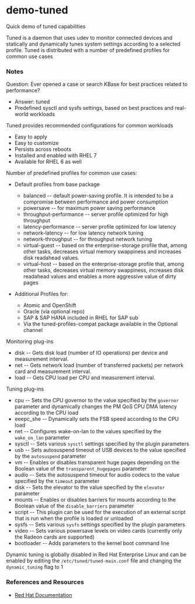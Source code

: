# demo-tuned
Quick demo of tuned capabilities

Tuned is a daemon that uses udev to monitor connected devices and statically and dynamically tunes system settings according to a selected profile. Tuned is distributed with a number of predefined profiles for common use cases

### Notes
Question: Ever opened a case or search KBase for best practices related to performance?
* Answer: tuned
* Predefined sysctl and sysfs settings, based on best practices and real-world workloads

Tuned provides recommended configurations for common workloads
* Easy to apply
* Easy to customize
* Persists across reboots
* Installed and enabled with RHEL 7
* Available for RHEL 6 as well

Number of predefined profiles for common use cases:

* Default profiles from base package
  * balanced -- default power-saving profile. It is intended to be a compromise between performance and power consumption
  * powersave -- for maximum power saving performance
  * throughput-performance -- server profile optimized for high throughput
  * latency-performance -- server profile optimized for low latency
  * network-latency -- for low latency network tuning
  * network-throughput -- for throughput network tuning
  * virtual-guest -- based on the enterprise-storage profile that, among other tasks, decreases virtual memory swappiness and increases disk readahead values.
  * virtual-host -- based on the enterprise-storage profile that, among other tasks, decreases virtual memory swappiness, increases disk readahead values and enables a more aggressive value of dirty pages


* Additional Profiles for:
  * Atomic and OpenShift
  * Oracle (via optional repo)
  * SAP & SAP HANA included in RHEL for SAP sub
  * Via the tuned-profiles-compat package available in the Optional channel

Monitoring plug-ins
* disk -- Gets disk load (number of IO operations) per device and measurement interval.
* net -- Gets network load (number of transferred packets) per network card and measurement interval.
* load -- Gets CPU load per CPU and measurement interval.

Tuning plug-ins
* cpu -- Sets the CPU governor to the value specified by the ```governor``` parameter and dynamically changes the PM QoS CPU DMA latency according to the CPU load
* eeepc_she -- Dynamically sets the FSB speed according to the CPU load
* net -- Configures wake-on-lan to the values specified by the ```wake_on_lan``` parameter
* sysctl -- Sets various ```sysctl``` settings specified by the plugin parameters
* usb -- Sets autosuspend timeout of USB devices to the value specified by the ```autosuspend``` parameter
* vm -- Enables or disables transparent huge pages depending on the Boolean value of the ```transparent_hugepages``` parameter
* audio -- Sets the autosuspend timeout for audio codecs to the value specified by the ```timeout``` parameter
* disk -- Sets the elevator to the value specified by the ```elevator``` parameter
* mounts -- Enables or disables barriers for mounts according to the Boolean value of the ```disable_barriers``` parameter
* script -- This plugin can be used for the execution of an external script that is run when the profile is loaded or unloaded
* sysfs -- Sets various ```sysfs``` settings specified by the plugin parameters
* video -- Sets various powersave levels on video cards (currently only the Radeon cards are supported)
* bootloader -- Adds parameters to the kernel boot command line

Dynamic tuning is globally disabled in Red Hat Enterprise Linux and can be enabled by editing the ```/etc/tuned/tuned-main.conf``` file and changing the ```dynamic_tuning``` flag to 1

### References and Resources
* [Red Hat Documentation](https://access.redhat.com/documentation/en-us/red_hat_enterprise_linux/7/html/performance_tuning_guide/chap-red_hat_enterprise_linux-performance_tuning_guide-tuned)
